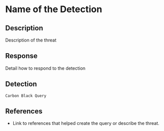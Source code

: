 # Name of the Detection

## Description

Description of the threat

## Response

Detail how to respond to the detection

## Detection

```
Carbon Black Query
```

## References
 - Link to references that helped create the query or describe the threat.
